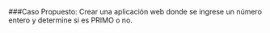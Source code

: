 ###Caso Propuesto:
Crear una aplicación web donde se ingrese un número entero y determine si es PRIMO o no.
